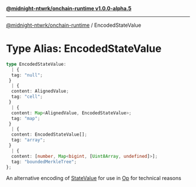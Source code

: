 [**@midnight-ntwrk/onchain-runtime v1.0.0-alpha.5**](../README.md)

***

[@midnight-ntwrk/onchain-runtime](../globals.md) / EncodedStateValue

# Type Alias: EncodedStateValue

```ts
type EncodedStateValue: 
  | {
  tag: "null";
 }
  | {
  content: AlignedValue;
  tag: "cell";
 }
  | {
  content: Map<AlignedValue, EncodedStateValue>;
  tag: "map";
 }
  | {
  content: EncodedStateValue[];
  tag: "array";
 }
  | {
  content: [number, Map<bigint, [Uint8Array, undefined]>];
  tag: "boundedMerkleTree";
};
```

An alternative encoding of [StateValue](../classes/StateValue.md) for use in [Op](Op.md) for
technical reasons
